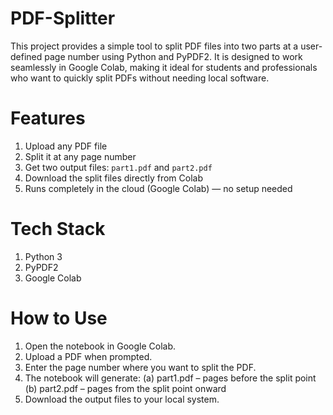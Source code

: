 # PDF-Splitter
This project provides a simple tool to split PDF files into two parts at a user-defined page number using Python and PyPDF2. It is designed to work seamlessly in Google Colab, making it ideal for students and professionals who want to quickly split PDFs without needing local software.
#  Features
1. Upload any PDF file  
2. Split it at any page number  
3. Get two output files: `part1.pdf` and `part2.pdf`  
4. Download the split files directly from Colab  
5. Runs completely in the cloud (Google Colab) — no setup needed  
# Tech Stack
1. Python 3
2. PyPDF2
3. Google Colab
# How to Use
1. Open the notebook in Google Colab.
2. Upload a PDF when prompted.
3. Enter the page number where you want to split the PDF.
4. The notebook will generate:
(a) part1.pdf – pages before the split point
(b) part2.pdf – pages from the split point onward
5. Download the output files to your local system.




